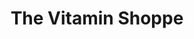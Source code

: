 ---
title: "The Vitamin Shoppe"
url: /shelby-township/the-vitamin-shoppe/
shop: nutrition supplements
---